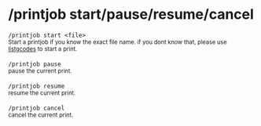 # /printjob start/pause/resume/cancel

`/printjob start <file>`  
<small>Start a printjob if you know the exact file name. if you dont know that, please use [listgcodes](/mooncord/sites/Usage/Discord/listgcodes/) to start a print.</small>
<br><br>
`/printjob pause`  
<small>pause the current print.</small>
<br><br>
`/printjob resume`  
<small>resume the current print.</small>
<br><br>
`/printjob cancel`  
<small>cancel the current print.</small>